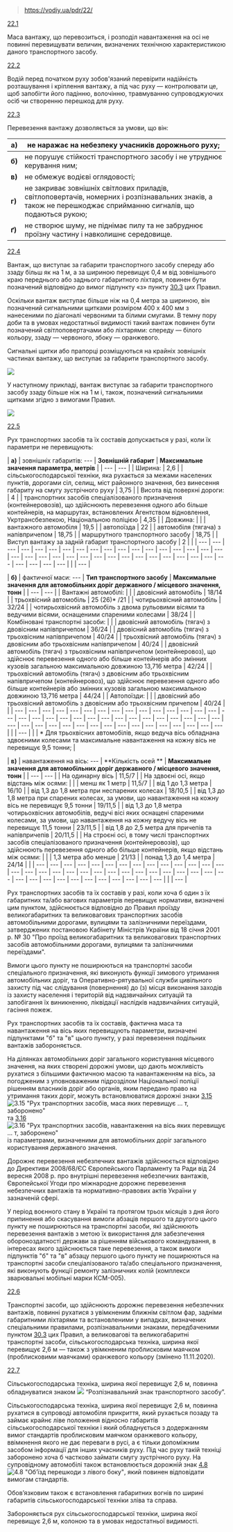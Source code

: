 > https://vodiy.ua/pdr/22/

[22.1](https://vodiy.ua/pdr/22/#221 "постійне посилання")

Маса вантажу, що перевозиться, і розподіл навантаження на осі не повинні перевищувати величин, визначених технічною характеристикою даного транспортного засобу.

[22.2](https://vodiy.ua/pdr/22/#222 "постійне посилання")

Водій перед початком руху зобов'язаний перевірити надійність розташування і кріплення вантажу, а під час руху — контролювати це, щоб запобігти його падінню, волочінню, травмуванню супроводжуючих осіб чи створенню перешкод для руху.

[22.3](https://vodiy.ua/pdr/22/#223 "постійне посилання")

Перевезення вантажу дозволяється за умови, що він:

| **a)** | не наражає на небезпеку учасників дорожнього руху; |
| --- | --- |
| **б)** | не порушує стійкості транспортного засобу і не утруднює керування ним; |
| **в)** | не обмежує водієві оглядовості; |
| **г)** | не закриває зовнішніх світлових приладів, світлоповертачів, номерних і розпізнавальних знаків, а також не перешкоджає сприйманню сигналів, що подаються рукою; |
| **ґ)** | не створює шуму, не піднімає пилу та не забруднює проїзну частину і навколишнє середовище. |

[22.4](https://vodiy.ua/pdr/22/#224 "постійне посилання")

Вантаж, що виступає за габарити транспортного засобу спереду або ззаду більш як на 1 м, а за шириною перевищує 0,4 м від зовнішнього краю переднього або заднього габаритного ліхтаря, повинен бути позначений відповідно до вимог підпункту «з» пункту [30.3](https://vodiy.ua/pdr/30/#303) цих Правил.

Оскільки вантаж виступає більше ніж на 0,4 метра за шириною, він позначений сигнальними щитками розміром 400 х 400 мм з нанесеними по діагоналі червоними та білими смугами. В темну пору доби та в умовах недостатньої видимості такий вантаж повинен бути позначений світлоповертачами або ліхтарями: спереду — білого кольору, ззаду — червоного, збоку — оранжевого.

Сигнальні щитки або прапорці розміщуються на крайніх зовнішніх частинах вантажу, що виступає за габарити транспортного засобу.

![](Автошкола/ПДР/Картинки/994_.jpg)

У наступному прикладі, вантаж виступає за габарити транспортного засобу ззаду більше ніж на 1 м і, також, позначений сигнальними щитками згідно з вимогами Правил.

![](Автошкола/ПДР/Картинки/995_.jpg)

[22.5](https://vodiy.ua/pdr/22/#225 "постійне посилання")

Рух транспортних засобів та їх составів допускається у разі, коли їх параметри не перевищують:

| **а)** | зовнішніх габаритів:  ---  \| **Зовнішній габарит** \| **Максимальне значення параметра, метрів** \| \| --- \| --- \| \| Ширина: \| 2,6 \| \| сільськогосподарської техніки, яка рухається за межами населених пунктів, дорогами сіл, селищ, міст районного значення, без винесення габариту на смугу зустрічного руху \| 3,75 \| \| Висота від поверхні дороги: \| 4 \| \| транспортних засобів спеціалізованого призначення (контейнеровозів), що здійснюють перевезення одного або більше контейнерів, на маршрутах, встановлених Агентством відновлення, Укртрансбезпекою, Національною поліцією \| 4,35 \| \| Довжина: \|  \| \| вантажного автомобіля \| 19,5 \| \| автопоїзда \| 22 \| \| автомобіля (тягача) з напівпричепом \| 18,75 \| \| маршрутного транспортного засобу \| 18,75 \| \| Виступ вантажу за задній габарит транспортного засобу \| 2 \| |
| --- | --- | --- | --- | --- | --- | --- | --- | --- | --- | --- | --- | --- | --- | --- | --- | --- | --- | --- | --- | --- | --- | --- | --- | --- | --- | --- | --- | --- | --- | --- | --- | --- | --- | --- | --- | --- | --- |
|  | --- |

| **б)** | фактичної маси:  ---  \| **Тип транспортного засобу** \| **Максимальне значення для автомобільних доріг державного / місцевого значення, тонн** \| \| --- \| --- \| \| Вантажні автомобілі: \|  \| \| двовісний автомобіль \| 18/14 \| \| трьохвісний автомобіль \| 25 (26)\* /21 \| \| чотирьохвісний автомобіль \| 32/24 \| \| чотирьохвісний автомобіль з двома рульовими вісями та ведучими вісями, оснащеними спареними колесами \| 38/24 \| \| Комбіновані транспортні засоби: \|  \| \| двовісний автомобіль (тягач) з двовісним напівпричепом \| 36/24 \| \| двовісний автомобіль (тягач) з трьохвісним напівпричепом \| 40/24 \| \| трьохвісний автомобіль (тягач) з двовісним або трьохвісним напівпричепом \| 40/24 \| \| двовісний автомобіль (тягач) з трьохвісним напівпричепом (контейнеровоз), що здійснює перевезення одного або більше контейнерів або змінних кузовів загальною максимальною довжиною 13,716 метра \| 42/24 \| \| трьохвісний автомобіль (тягач) з двовісним або трьохвісним напівпричепом (контейнеровоз), що здійснює перевезення одного або більше контейнерів або змінних кузовів загальною максимальною довжиною 13,716 метра \| 44/24 \| \| Автопоїзди: \|  \| \| двовісний або трьохвісний автомобіль з двовісним або трьохвісним причепом \| 40/24 \| |
| --- | --- | --- | --- | --- | --- | --- | --- | --- | --- | --- | --- | --- | --- | --- | --- | --- | --- | --- | --- | --- | --- | --- | --- | --- | --- | --- | --- | --- | --- | --- | --- | --- | --- | --- | --- | --- | --- | --- | --- | --- | --- | --- | --- | --- | --- | --- |
|  | --- |
|  | \* Для трьохвісних автомобілів, якщо ведуча вісь обладнана здвоєними колесами та максимальне навантаження на кожну вісь не перевищує 9,5 тонни; |

| **в)** | навантаження на вісь:  ---  \| **Кількість осей   ** \| **Максимальне значення для автомобільних доріг державного / місцевого значення, тонн** \| \| --- \| --- \| \| На одинарну вісь \| 11,5/7 \| \| На здвоєні осі, якщо відстань між осями: \|  \| \| менш як 1 метр \| 11,5/7 \| \| від 1 до 1,3 метра \| 16/10 \| \| від 1,3 до 1,8 метра при неспарених колесах \| 18/10,5 \| \| від 1,3 до 1,8 метра при спарених колесах, за умови, що навантаження на кожну вісь не перевищує 9,5 тонни \| 19/11,5 \| \| від 1,3 до 1,8 метра чотирьохвісних автомобілів, ведучі вісі яких оснащені спареними колесами, за умови, що навантаження на кожну ведучу вісь не перевищує 11,5 тонни \| 23/11,5 \| \| від 1,8 до 2,5 метра для причепів та напівпричепів \| 20/11,5 \| \| На строєні осі, в тому числі транспортних засобів спеціалізованого призначення (контейнеровозів), що здійснюють перевезення одного або більше контейнерів, якщо відстань між осями: \|  \| \| 1,3 метра або менше \| 21/13 \| \| понад 1,3 до 1,4 метра \| 24/14 \| |
| --- | --- | --- | --- | --- | --- | --- | --- | --- | --- | --- | --- | --- | --- | --- | --- | --- | --- | --- | --- | --- | --- | --- | --- | --- | --- | --- | --- | --- | --- | --- | --- | --- | --- | --- | --- | --- | --- | --- | --- | --- |
|  | --- |

Рух транспортних засобів та їх составів у разі, коли хоча б один з їх габаритних та/або вагових параметрів перевищує нормативи, визначені цим пунктом, здійснюється відповідно до Правил проїзду великогабаритних та великовагових транспортних засобів автомобільними дорогами, вулицями та залізничними переїздами, затверджених постановою Кабінету Міністрів України від 18 січня 2001 р. № 30 "Про проїзд великогабаритних та великовагових транспортних засобів автомобільними дорогами, вулицями та залізничними переїздами".

Вимоги цього пункту не поширюються на транспортні засоби спеціального призначення, які виконують функції зимового утримання автомобільних доріг, та Оперативно-рятувальної служби цивільного захисту під час слідування (повернення) до (з) місця виконання заходів із захисту населення і територій від надзвичайних ситуацій та запобігання їх виникненню, ліквідації наслідків надзвичайних ситуацій, гасіння пожеж.

Рух транспортних засобів та їх составів, фактична маса та навантаження на вісь яких перевищують параметри, визначені підпунктами "б" та "в" цього пункту, у разі перевезення подільних вантажів забороняється.

На ділянках автомобільних доріг загального користування місцевого значення, на яких створені дорожні умови, що дають можливість рухатися з більшими фактичною масою та навантаженням на вісь, за погодженим з уповноваженим підрозділом Національної поліції рішенням власників доріг або органів, яким передано право на утримання таких доріг, можуть встановлюватися дорожні знаки [3.15](https://vodiy.ua/znaky/3/3.15/) ![3.15 "Рух транспортних засобів, маса яких перевищує ... т, заборонено"](Автошкола/ПДР/Картинки/3.15_!Рух_транспортних_засобів,_маса_яких_перевищує_..._т,_заборонено.png) та [3.16](https://vodiy.ua/znaky/3/3.16/) ![3.16 "Рух транспортних засобів, навантаження на вісь яких перевищує ... т, заборонено"](Автошкола/ПДР/Картинки/3.16_!Рух_транспортних_засобів,_навантаження_на_вісь_яких_перевищує_..._т,_заборонено.png) із параметрами, визначеними для автомобільних доріг загального користування державного значення.

Дорожнє перевезення небезпечних вантажів здійснюється відповідно до Директиви 2008/68/ЄС Європейського Парламенту та Ради від 24 вересня 2008 р. про внутрішні перевезення небезпечних вантажів, Європейської Угоди про міжнародне дорожнє перевезення небезпечних вантажів та нормативно-правових актів України у зазначеній сфері.

У період воєнного стану в Україні та протягом трьох місяців з дня його припинення або скасування вимоги абзаців першого та другого цього пункту не поширюються на транспортні засоби, які здійснюють перевезення вантажів з метою їх використання для забезпечення обороноздатності держави за рішенням військового командування, в інтересах якого здійснюється таке перевезення, а також вимоги підпунктів "б" та "в" абзацу першого цього пункту не поширюються на транспортні засоби спеціалізованого та/або спеціального призначення, які виконують функції ремонту залізничних колій (комплекси зварювальні мобільні марки КСМ-005).

[22.6](https://vodiy.ua/pdr/22/#226 "постійне посилання")

Транспортні засоби, що здійснюють дорожнє перевезення небезпечних вантажів, повинні рухатися з увімкненим ближнім світлом фар, задніми габаритними ліхтарями та встановленими у випадках, визначених спеціальними правилами, розпізнавальними знаками, передбаченими пунктом [30.3](https://vodiy.ua/pdr/30/#303) цих Правил, а великовагові та великогабаритні транспортні засоби, сільськогосподарська техніка, ширина якої перевищує 2,6 м — також з увімкненим проблисковим маячком (проблисковими маячками) оранжевого кольору (змінено 11.11.2020).

[22.7](https://vodiy.ua/pdr/22/#227 "постійне посилання")

Сільськогосподарська техніка, ширина якої перевищує 2,6 м, повинна обладнуватися знаком ![](Автошкола/ПДР/Картинки/8.14.png) “Розпізнавальний знак транспортного засобу”.

Сільськогосподарська техніка, ширина якої перевищує 2,6 м, повинна рухатися в супроводі автомобіля прикриття, який рухається позаду та займає крайнє ліве положення відносно габаритів сільськогосподарської техніки і який обладнується з додержанням вимог стандартів проблисковим маячком оранжевого кольору, ввімкнення якого не дає переваги в русі, а є тільки допоміжним засобом інформації для інших учасників руху. Під час руху такій техніці заборонено хоча б частково займати смугу зустрічного руху. На супровідному автомобілі також встановлюється дорожній знак [4.8](https://vodiy.ua/znaky/4/4.8/) ![4.8 "Об’їзд перешкоди з лівого боку"](Автошкола/ПДР/Картинки/4.8_!Об’їзд_перешкоди_з_лівого_боку.png), який повинен відповідати вимогам стандартів.

Обов’язковим також є встановлення габаритних вогнів по ширині габаритів сільськогосподарської техніки зліва та справа.

Забороняється рух сільськогосподарської техніки, ширина якої перевищує 2,6 м, колоною та в умовах недостатньої видимості.